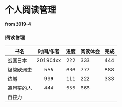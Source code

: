 # 个人阅读管理
#### from 2019-4



### 阅读管理

| 书名 | 时间/作者 | 进度 | 阅读体会 | 完成 |
| --- |:----------:| -----:|:--- | --- |
| 战国日本 | 201904xx | 222 | 333 | 444 |
| 极简欧洲史 | 555 | 666 | 777 | 888 |
| 边城 | 999 | 111 | 222 | 333 |
| 追风筝的人 | 444 | 555 | 666 |  |
| 自控力 |  |  |  |  |
